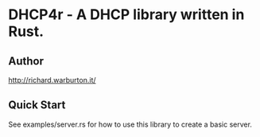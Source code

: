 # DHCP4r - A DHCP library written in Rust.

## Author
http://richard.warburton.it/

## Quick Start
See examples/server.rs for how to use this library to create a basic server.
